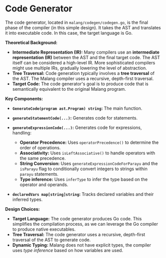# Code Generator

The code generator, located in `malang/codegen/codegen.go`, is the final phase of the compiler (in this simple design). It takes the AST and translates it into executable code. In this case, the target language is Go.

**Theoretical Background:**

* **Intermediate Representation (IR):**  Many compilers use an **intermediate representation (IR)** between the AST and the final target code. The AST itself can be considered a high-level IR. More sophisticated compilers might use multiple IRs, gradually lowering the level of abstraction.
*   **Tree Traversal:** Code generation typically involves a **tree traversal** of the AST.  The Malang compiler uses a recursive, depth-first traversal.
* **Target Code:** The code generator's goal is to produce code that is semantically equivalent to the original Malang program.

**Key Components:**

*   **`GenerateCode(program ast.Program) string`:**  The main function.
*   **`generateStatementCode(...)`:**  Generates code for statements.
*   **`generateExpressionCode(...)`:** Generates code for expressions, handling:
    *   **Operator Precedence:**  Uses `operatorPrecedence()` to determine the order of operations.
    *   **Associativity:** Uses `isLeftAssociative()` to handle operators with the same precedence.
    *   **String Conversion:**  Uses `generateExpressionCodeForParayu` and the `isParayu` flag to conditionally convert integers to strings within `parayu` statements.
    *    **Type inference:** Uses `inferType` to infer the type based on the operator and operands.

*   **`declaredVars map[string]string`:** Tracks declared variables and their inferred types.

**Design Choices:**

*   **Target Language:** The code generator produces Go code. This simplifies the compilation process, as we can leverage the Go compiler to produce native executables.
*   **Tree Traversal:** The code generator uses a recursive, depth-first traversal of the AST to generate code.
*    **Dynamic Typing:** Malang does not have explicit types, the compiler uses *type inference* based on how variables are used.